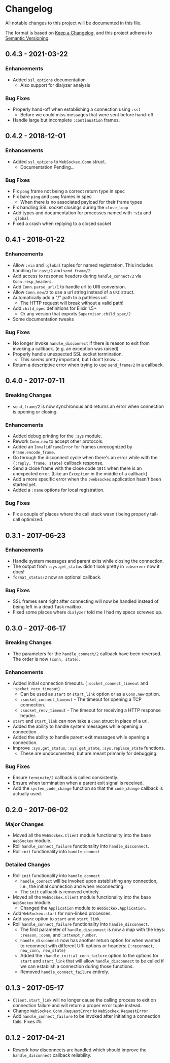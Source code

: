 # Changelog

All notable changes to this project will be documented in this file.

The format is based on [Keep a Changelog](https://keepachangelog.com/en/1.0.0/),
and this project adheres to [Semantic Versioning](https://semver.org/spec/v2.0.0.html).

## 0.4.3 - 2021-03-22
### Enhancements
- Added `ssl_options` documentation
  - Also support for dialyzer analysis

### Bug Fixes
- Properly hand-off when establishing a connection using `:ssl`
  - Before we could miss messages that were sent before hand-off
- Handle large but incomplete `:continuation` frames.

## 0.4.2 - 2018-12-01
### Enhancements
- Added `ssl_options` to `WebSockex.Conn` struct.
  - Documentation Pending...

### Bug Fixes
- Fix `pong` frame not being a correct return type in spec
- Fix bare `ping` and `pong` frames in spec
  - When there is no associated payload for their frame types
- Fix handling SSL socket closings during the `close_loop`
- Add types and documentation for processes named with `:via` and `:global`
- Fixed a crash when replying to a closed socket

## 0.4.1 - 2018-01-22
### Enhancements
- Allow `:via` and `:global` tuples for named registration. This includes
  handling for `cast/2` and `send_frame/2`.
- Add access to response headers during `handle_connect/2` via `Conn.resp_headers`.
- Add `Conn.parse_url/1` to handle url to URI conversion.
- Allow `Conn.new/2` to use a url string instead of a `URI` struct.
- Automatically add a "/" path to a pathless url.
  - The HTTP request will break without a valid path!
- Add `child_spec` definitions for Elixir 1.5+
  - Or any version that exports `Supervisor.child_spec/2`
- Some documentation tweaks

### Bug Fixes
- No longer invoke `handle_disconnect` if there is reason to exit from invoking
  a callback. (e.g. an exception was raised)
- Properly handle unexpected SSL socket termination.
  - This _seems_ pretty important, but I don't know...
- Return a descriptive error when trying to use `send_frame/2` in a callback.

## 0.4.0 - 2017-07-11
### Breaking Changes
- `send_frame/2` is now synchronous and returns an error when connection is
  opening or closing.

### Enhancements
- Added debug printing for the `:sys` module.
- Rework `Conn.new` to accept other protocols.
- Added an `InvalidFrameError` for frames unrecognized by `Frame.encode_frame`.
- Go through the disconnect cycle when there's an error while with the
  `{:reply, frame, state}` callback response.
- Send a close frame with the close code `1011` when there is an unexpected
  error. (Like an `Exception` in the middle of a callback)
- Add a more specific error when the `:websockex` application hasn't been
  started yet.
- Added a `:name` options for local registration.

### Bug Fixes
- Fix a couple of places where the call stack wasn't being properly tail-call
  optimized.

## 0.3.1 - 2017-06-23
### Enhancements
- Handle system messages and parent exits while closing the connection.
- The output from `:sys.get_status` didn't look pretty in `:observer` now it
  does!
- `format_status/2` now an optional callback.

### Bug Fixes
- SSL frames sent right after connecting will now be handled instead of being
  left in a dead Task mailbox.
- Fixed some places where `dialyzer` told me I had my specs screwed up.

## 0.3.0 - 2017-06-17
### Breaking Changes
- The parameters for the `handle_connect/2` callback have been reversed. The
  order is now `(conn, state)`.

### Enhancements
- Added initial connection timeouts.
  (`:socket_connect_timeout` and `:socket_recv_timeout`)
  - Can be used as `start` or `start_link` option or as a `Conn.new` option.
  - `:socket_connect_timeout` - The timeout for opening a TCP connection.
  - `:socket_recv_timeout` - The timeout for receiving a HTTP response header.
- `start` and `start_link` can now take a `Conn` struct in place of a url.
- Added the ability to handle system messages while opening a connection.
- Added the ability to handle parent exit messages while opening a connection.
- Improve `:sys.get_status`, `:sys.get_state`, `:sys.replace_state` functions.
  - These are undocumented, but are meant primarily for debugging.

### Bug Fixes
- Ensure `terminate/2` callback is called consistently.
- Ensure when termination when a parent exit signal is received.
- Add the `system_code_change` function so that the `code_change` callback is
  actually used.

## 0.2.0 - 2017-06-02
### Major Changes
- Moved all the `WebSockex.Client` module functionality into the base
  `WebSockex` module.
- Roll `handle_connect_failure` functionality into `handle_disconnect`.
- Roll `init` functionality into `handle_connect`

### Detailed Changes
- Roll `init` functionality into `handle_connect`
  - `handle_connect` will be invoked upon establishing any connection, i.e.,
    the initial connection and when reconnecting.
  - The `init` callback is removed entirely.
- Moved all the `WebSockex.Client` module functionality into the base
  `WebSockex` module.
  - Changed the `Application` module to `WebSockex.Application`.
- Add `WebSockex.start` for non-linked processes.
- Add `async` option to `start` and `start_link`.
- Roll `handle_connect_failure` functionality into `handle_disconnect`.
  - The first parameter of `handle_disconnect` is now a map with the keys:
    `:reason`, `:conn`, and `:attempt_number`.
  - `handle_disconnect` now has another return option for when wanted to
    reconnect with different URI options or headers:
    `{:reconnect, new_conn, new_state}`
  - Added the `:handle_initial_conn_failure` option to the options for `start`
    and `start_link` that will allow `handle_disconnect` to be called if we can
    establish a connection during those functions.
  - Removed `handle_connect_failure` entirely.

## 0.1.3 - 2017-05-17
- `Client.start_link` will no longer cause the calling process to exit on
  connection failure and will return a proper error tuple instead.
- Change `WebSockex.Conn.RequestError` to `WebSockex.RequestError`.
- Add `handle_connect_failure` to be invoked after initiating a connection
  fails. Fixes #5

## 0.1.2 - 2017-04-21
- Rework how disconnects are handled which should improve the
  `handle_disconnect` callback reliability.
